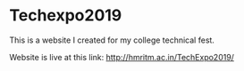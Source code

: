 # Techexpo2019
This is a website I created for my college technical fest.

Website is live at this link: http://hmritm.ac.in/TechExpo2019/
